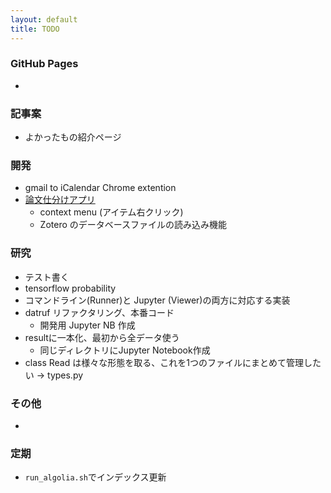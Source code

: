 ```yaml
---
layout: default
title: TODO
---
```


### GitHub Pages

* 



### 記事案

* よかったもの紹介ページ



### 開発

* gmail to iCalendar Chrome extention
* [論文仕分けアプリ](https://github.com/yoshihikosuzuki/PaperSorter)
  * context menu (アイテム右クリック)
  * Zotero のデータベースファイルの読み込み機能



### 研究

* テスト書く
* tensorflow probability
* コマンドライン(Runner)と Jupyter (Viewer)の両方に対応する実装
* datruf リファクタリング、本番コード
  * 開発用 Jupyter NB 作成
* resultに一本化、最初から全データ使う
  * 同じディレクトリにJupyter Notebook作成
* class Read は様々な形態を取る、これを1つのファイルにまとめて管理したい -> types.py



### その他

* 



### 定期

* `run_algolia.sh`でインデックス更新

